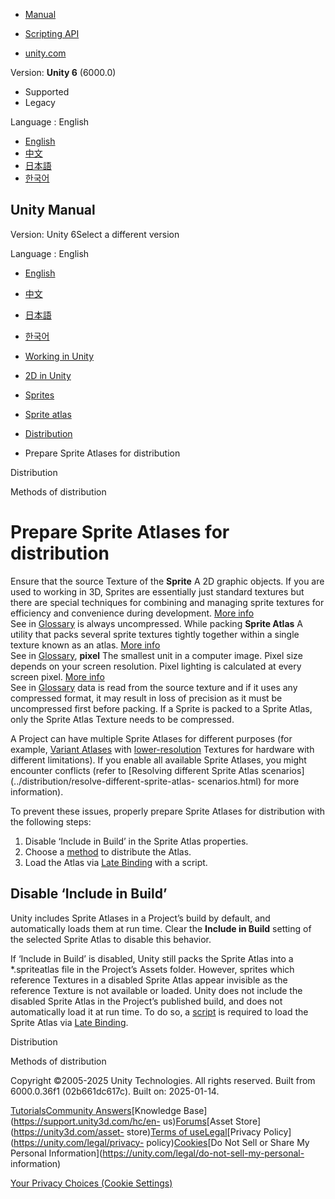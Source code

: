 [](https://docs.unity3d.com)

  * [Manual](../Manual/index.html)
  * [Scripting API](../ScriptReference/index.html)

  * [unity.com](https://unity.com/)

Version: **Unity 6** (6000.0)

  * Supported
  * Legacy

Language : English

  * [English](/Manual/sprite/atlas/distribution/prepare-sprite-atlases-distribution.html)
  * [中文](/cn/current/Manual/sprite/atlas/distribution/prepare-sprite-atlases-distribution.html)
  * [日本語](/ja/current/Manual/sprite/atlas/distribution/prepare-sprite-atlases-distribution.html)
  * [한국어](/kr/current/Manual/sprite/atlas/distribution/prepare-sprite-atlases-distribution.html)

[](https://docs.unity3d.com)

## Unity Manual

Version: Unity 6Select a different version

Language : English

  * [English](/Manual/sprite/atlas/distribution/prepare-sprite-atlases-distribution.html)
  * [中文](/cn/current/Manual/sprite/atlas/distribution/prepare-sprite-atlases-distribution.html)
  * [日本語](/ja/current/Manual/sprite/atlas/distribution/prepare-sprite-atlases-distribution.html)
  * [한국어](/kr/current/Manual/sprite/atlas/distribution/prepare-sprite-atlases-distribution.html)

  * [Working in Unity](../../../working-in-unity.html)
  * [2D in Unity](../../../Unity2D.html)
  * [Sprites](../../../sprite/sprite-landing.html)
  * [Sprite atlas](../../../sprite/atlas/atlas-landing.html)
  * [Distribution](../../../sprite/atlas/distribution/distribution-landing.html)
  * Prepare Sprite Atlases for distribution

[](../../../sprite/atlas/distribution/distribution-landing.html)

Distribution

[](../../../sprite/atlas/distribution/methods-distribution.html)

Methods of distribution

# Prepare Sprite Atlases for distribution

Ensure that the source Texture of the **Sprite** A 2D graphic objects. If you
are used to working in 3D, Sprites are essentially just standard textures but
there are special techniques for combining and managing sprite textures for
efficiency and convenience during development. [More
info](../../../sprite/sprite-landing.html)  
See in [Glossary](../../../Glossary.html#Sprite) is always uncompressed. While
packing **Sprite Atlas** A utility that packs several sprite textures tightly
together within a single texture known as an atlas. [More
info](../../../sprite/atlas/v2/v2-landing.html)  
See in [Glossary](../../../Glossary.html#SpriteAtlas), **pixel** The smallest
unit in a computer image. Pixel size depends on your screen resolution. Pixel
lighting is calculated at every screen pixel. [More
info](../../../ShadowPerformance.html)  
See in [Glossary](../../../Glossary.html#pixel) data is read from the source
texture and if it uses any compressed format, it may result in loss of
precision as it must be uncompressed first before packing. If a Sprite is
packed to a Sprite Atlas, only the Sprite Atlas Texture needs to be
compressed.

A Project can have multiple Sprite Atlases for different purposes (for
example, [Variant Atlases](../master-variant/variant-sprite-atlas.html) with
[lower-resolution](../master-variant/scale-textures-variant-sprite-atlas.html)
Textures for hardware with different limitations). If you enable all available
Sprite Atlases, you might encounter conflicts (refer to [Resolving different
Sprite Atlas scenarios](../distribution/resolve-different-sprite-atlas-
scenarios.html) for more information).

To prevent these issues, properly prepare Sprite Atlases for distribution with
the following steps:

  1. Disable ‘Include in Build’ in the Sprite Atlas properties.
  2. Choose a [method](methods-distribution.html) to distribute the Atlas.
  3. Load the Atlas via [Late Binding](late-binding.html) with a script.

## Disable ‘Include in Build’

Unity includes Sprite Atlases in a Project’s build by default, and
automatically loads them at run time. Clear the **Include in Build** setting
of the selected Sprite Atlas to disable this behavior.

If ‘Include in Build’ is disabled, Unity still packs the Sprite Atlas into a
*.spriteatlas file in the Project’s Assets folder. However, sprites which
reference Textures in a disabled Sprite Atlas appear invisible as the
reference Texture is not available or loaded. Unity does not include the
disabled Sprite Atlas in the Project’s published build, and does not
automatically load it at run time. To do so, a
[script](../../../../ScriptReference/U2D.SpriteAtlas.html) is required to load
the Sprite Atlas via [Late Binding](late-binding.html).

[](../../../sprite/atlas/distribution/distribution-landing.html)

Distribution

[](../../../sprite/atlas/distribution/methods-distribution.html)

Methods of distribution

Copyright ©2005-2025 Unity Technologies. All rights reserved. Built from
6000.0.36f1 (02b661dc617c). Built on: 2025-01-14.

[Tutorials](https://learn.unity.com/)[Community
Answers](https://answers.unity3d.com)[Knowledge
Base](https://support.unity3d.com/hc/en-
us)[Forums](https://forum.unity3d.com)[Asset Store](https://unity3d.com/asset-
store)[Terms of
use](https://docs.unity3d.com/Manual/TermsOfUse.html)[Legal](https://unity.com/legal)[Privacy
Policy](https://unity.com/legal/privacy-
policy)[Cookies](https://unity.com/legal/cookie-policy)[Do Not Sell or Share
My Personal Information](https://unity.com/legal/do-not-sell-my-personal-
information)

[Your Privacy Choices (Cookie Settings)](javascript:void\(0\);)

